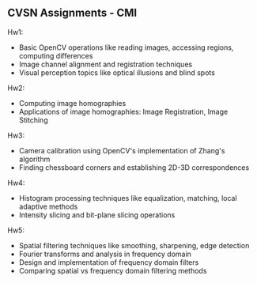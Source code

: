 ## CVSN Assignments - CMI

Hw1:
- Basic OpenCV operations like reading images, accessing regions, computing differences
- Image channel alignment and registration techniques
- Visual perception topics like optical illusions and blind spots

Hw2:
- Computing image homographies
- Applications of image homographies: Image Registration, Image Stitching

Hw3: 
- Camera calibration using OpenCV's implementation of Zhang's algorithm
- Finding chessboard corners and establishing 2D-3D correspondences
  
Hw4:
- Histogram processing techniques like equalization, matching, local adaptive methods
- Intensity slicing and bit-plane slicing operations

Hw5:
- Spatial filtering techniques like smoothing, sharpening, edge detection
- Fourier transforms and analysis in frequency domain  
- Design and implementation of frequency domain filters
- Comparing spatial vs frequency domain filtering methods
